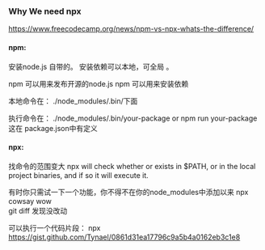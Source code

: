 ### Why We need npx

https://www.freecodecamp.org/news/npm-vs-npx-whats-the-difference/


#### npm:
安装node.js 自带的。
安装依赖可以本地，可全局 。

npm 可以用来发布开源的node.js 
npm 可以用来安装依赖

本地命令在：
./node_modules/.bin/下面

执行命令在：
./node_modules/.bin/your-package
or 
npm run your-package
这在
package.json中有定义 

#### npx:
找命令的范围变大
npx will check whether <command> or <package> exists in $PATH, or in the local project binaries, and if so it will execute it.

有时你只需试一下一个功能，你不得不在你的node_modules中添加以来
npx cowsay wow	 
git diff 发现没改动


可以执行一个代码片段：
npx https://gist.github.com/Tynael/0861d31ea17796c9a5b4a0162eb3c1e8
